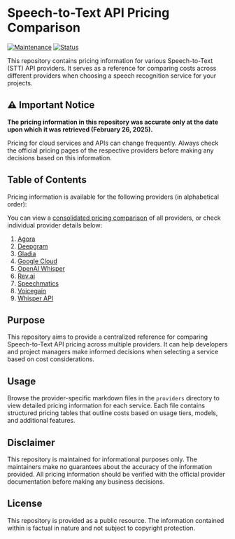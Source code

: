 # Speech-to-Text API Pricing Comparison

[![Maintenance](https://img.shields.io/badge/Maintenance-Not%20Intended-red.svg)](https://github.com/danielmiessler/STT-Price-Points-260225)
[![Status](https://img.shields.io/badge/Status-One--time%20Project-blue.svg)](https://github.com/danielmiessler/STT-Price-Points-260225)

This repository contains pricing information for various Speech-to-Text (STT) API providers. It serves as a reference for comparing costs across different providers when choosing a speech recognition service for your projects.

## ⚠️ Important Notice

**The pricing information in this repository was accurate only at the date upon which it was retrieved (February 26, 2025).**

Pricing for cloud services and APIs can change frequently. Always check the official pricing pages of the respective providers before making any decisions based on this information.

## Table of Contents

Pricing information is available for the following providers (in alphabetical order):

You can view a [consolidated pricing comparison](consolidated-pricing.md) of all providers, or check individual provider details below:

1. [Agora](providers/agora.md)
2. [Deepgram](providers/deepgram.md)
3. [Gladia](providers/gladia.md)
4. [Google Cloud](providers/google-cloud.md)
5. [OpenAI Whisper](providers/openai-whisper.md)
6. [Rev.ai](providers/rev-ai.md)
7. [Speechmatics](providers/speechmatics.md)
8. [Voicegain](providers/voicegain.md)
9. [Whisper API](providers/whisperapi.md)

## Purpose

This repository aims to provide a centralized reference for comparing Speech-to-Text API pricing across multiple providers. It can help developers and project managers make informed decisions when selecting a service based on cost considerations.

## Usage

Browse the provider-specific markdown files in the `providers` directory to view detailed pricing information for each service. Each file contains structured pricing tables that outline costs based on usage tiers, models, and additional features.

## Disclaimer

This repository is maintained for informational purposes only. The maintainers make no guarantees about the accuracy of the information provided. All pricing information should be verified with the official provider documentation before making any business decisions.

## License

This repository is provided as a public resource. The information contained within is factual in nature and not subject to copyright protection.
